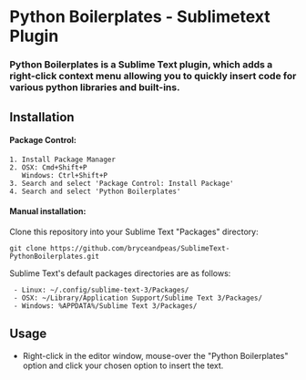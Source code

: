 # Python Boilerplates -  Sublimetext Plugin

### Python Boilerplates is a Sublime Text plugin, which adds a right-click context menu allowing you to quickly insert code for various python libraries and built-ins.

## Installation

#### Package Control:

	1. Install Package Manager
	2. OSX: Cmd+Shift+P
 	   Windows: Ctrl+Shift+P 
 	3. Search and select 'Package Control: Install Package'
	4. Search and select 'Python Boilerplates'

#### Manual installation:

Clone this repository into your Sublime Text "Packages" directory:

```git clone https://github.com/bryceandpeas/SublimeText-PythonBoilerplates.git```

Sublime Text's default packages directories are as follows:

	 - Linux: ~/.config/sublime-text-3/Packages/
	 - OSX: ~/Library/Application Support/Sublime Text 3/Packages/
	 - Windows: %APPDATA%/Sublime Text 3/Packages/

## Usage

 - Right-click in the editor window, mouse-over the "Python Boilerplates" option and click your chosen option to insert the text.